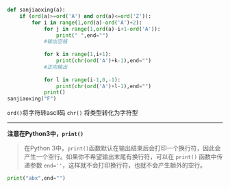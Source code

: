```python nums 
def sanjiaoxing(a):  
    if (ord(a)>=ord('A') and ord(a)<=ord('Z')):  
        for i in range(1,ord(a)-ord('A')+2):  
            for j in range(1,ord(a)-i+1-ord('A')):  
                print(" ",end="")  
            #输出空格  
  
            for k in range(1,i+1):  
                print(chr(ord('A')+k-1),end="")  
            #正向输出  
  
            for l in range(i-1,0,-1):  
                print(chr(ord('A')+l-1),end="")  
            print()  
sanjiaoxing("F")
```

`ord()`将字符转ascll码
`chr()` 将类型转化为字符型

---
**注意在Python3中，`print()`**
>在Python 3中，`print()`函数默认在输出结束后会打印一个换行符，因此会产生一个空行。如果你不希望输出末尾有换行符，可以在 `print()` 函数中传递参数 `end=''`，这样就不会打印换行符，也就不会产生额外的空行。
```python nums
print("abx",end="")
```